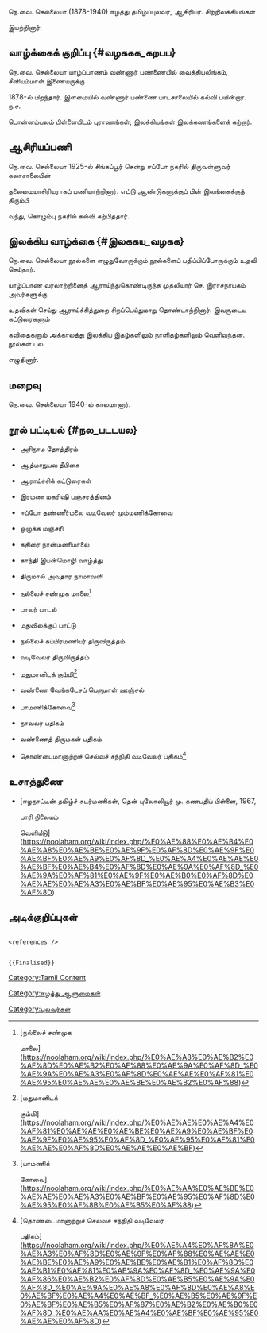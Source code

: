 நெ.வை. செல்லையா (1878-1940) ஈழத்து தமிழ்ப்புலவர், ஆசிரியர். சிற்றிலக்கியங்கள்
இயற்றினார்.

## வாழ்க்கைக் குறிப்பு {#வழககக_கறபப}

நெ.வை. செல்லையா யாழ்ப்பாணம் வண்ணார் பண்ணையில் வைத்தியலிங்கம், சீனியம்மாள் இணையருக்கு
1878-ல் பிறந்தார். இளமையில் வண்ணார் பண்ணை பாடசாலையில் கல்வி பயின்றார். ந.ச.
பொன்னம்பலம் பிள்ளையிடம் புராணங்கள், இலக்கியங்கள் இலக்கணங்களைக் கற்றார்.

## ஆசிரியப்பணி

நெ.வை. செல்லையா 1925-ல் சிங்கப்பூர் சென்று ஈப்போ நகரில் திருவள்ளுவர் கலாசாலையின்
தலைமையாசிரியராகப் பணியாற்றினார். எட்டு ஆண்டுகளுக்குப் பின் இலங்கைக்குத் திரும்பி
வந்து, கொழும்பு நகரில் கல்வி கற்பித்தார்.

## இலக்கிய வாழ்க்கை {#இலககய_வழகக}

நெ.வை. செல்லையா நூல்களை எழுதுவோருக்கும் நூல்களைப் பதிப்பிப்போருக்கும் உதவி செய்தார்.
யாழ்ப்பாண வரலாற்றினைத் ஆராய்ந்துகொண்டிருந்த முதலியார் செ. இராசநாயகம் அவர்களுக்கு
உதவிகள் செய்து ஆராய்ச்சித்துறை சிறப்பெய்துமாறு தொண்டாற்றினார். இவருடைய கட்டுரைகளும்
கவிதைகளும் அக்காலத்து இலக்கிய இதழ்களிலும் நாளிதழ்களிலும் வெளிவந்தன. நூல்கள் பல
எழுதினார்.

## மறைவு

நெ.வை. செல்லையா 1940-ல் காலமானார்.

## நூல் பட்டியல் {#நல_படடயல}

-   அரிநாம தோத்திரம்
-   ஆத்மாநுபவ தீபிகை
-   ஆராய்ச்சிக் கட்டுரைகள்
-   இரமண மகரிஷி பஞ்சரத்தினம்
-   ஈப்போ தண்ணீர்மலை வடிவேலர் மும்மணிக்கோவை
-   ஒழுக்க மஞ்சரி
-   கதிரை நான்மணிமாலை
-   காந்தி இயன்மொழி வாழ்த்து
-   திருமால் அவதார நாமாவளி
-   நல்லைச் சண்முக மாலை[^1]
-   பாலர் பாடல்
-   மதுவிலக்குப் பாட்டு
-   நல்லைச் சுப்பிரமணியர் திருவிருத்தம்
-   வடிவேலர் திருவிருத்தம்
-   மதுமானிடக் கும்மி[^2]
-   வண்ணை வேங்கடேசப் பெருமாள் ஊஞ்சல்
-   பாமணிக்கோவை[^3]
-   நாவலர் பதிகம்
-   வண்ணைத் திருமகள் பதிகம்
-   தொண்டைமானாற்றுச் செல்வச் சந்நிதி வடிவேலர் பதிகம்[^4]

## உசாத்துணை

-   [ஈழநாட்டின் தமிழ்ச் சுடர்மணிகள், தென் புலோலியூர் மு. கணபதிப் பிள்ளை, 1967,
    பாரி நிலையம்
    வெளியீடு](https://noolaham.org/wiki/index.php/%E0%AE%88%E0%AE%B4%E0%AE%A8%E0%AE%BE%E0%AE%9F%E0%AF%8D%E0%AE%9F%E0%AE%BF%E0%AE%A9%E0%AF%8D_%E0%AE%A4%E0%AE%AE%E0%AE%BF%E0%AE%B4%E0%AF%8D%E0%AE%9A%E0%AF%8D_%E0%AE%9A%E0%AF%81%E0%AE%9F%E0%AE%B0%E0%AF%8D%E0%AE%AE%E0%AE%A3%E0%AE%BF%E0%AE%95%E0%AE%B3%E0%AF%8D)

## அடிக்குறிப்புகள்

```{=html}
<references />
```
```{=mediawiki}
{{Finalised}}
```
[Category:Tamil Content](Category:Tamil_Content "wikilink")
[Category:ஈழத்து ஆளுமைகள்](Category:ஈழத்து_ஆளுமைகள் "wikilink")
[Category:புலவர்கள்](Category:புலவர்கள் "wikilink")

[^1]: [நல்லைச் சண்முக
    மாலை](https://noolaham.org/wiki/index.php/%E0%AE%A8%E0%AE%B2%E0%AF%8D%E0%AE%B2%E0%AF%88%E0%AE%9A%E0%AF%8D_%E0%AE%9A%E0%AE%A3%E0%AF%8D%E0%AE%AE%E0%AF%81%E0%AE%95%E0%AE%AE%E0%AE%BE%E0%AE%B2%E0%AF%88)

[^2]: [மதுமானிடக்
    கும்மி](https://noolaham.org/wiki/index.php/%E0%AE%AE%E0%AE%A4%E0%AF%81%E0%AE%AE%E0%AE%BE%E0%AE%A9%E0%AE%BF%E0%AE%9F%E0%AE%95%E0%AF%8D_%E0%AE%95%E0%AF%81%E0%AE%AE%E0%AF%8D%E0%AE%AE%E0%AE%BF)

[^3]: [பாமணிக்
    கோவை](https://noolaham.org/wiki/index.php/%E0%AE%AA%E0%AE%BE%E0%AE%AE%E0%AE%A3%E0%AE%BF%E0%AE%95%E0%AF%8D%E0%AE%95%E0%AF%8B%E0%AE%B5%E0%AF%88)

[^4]: [தொண்டைமானாற்றுச் செல்வச் சந்நிதி வடிவேலர்
    பதிகம்](https://noolaham.org/wiki/index.php/%E0%AE%A4%E0%AF%8A%E0%AE%A3%E0%AF%8D%E0%AE%9F%E0%AF%88%E0%AE%AE%E0%AE%BE%E0%AE%A9%E0%AE%BE%E0%AE%B1%E0%AF%8D%E0%AE%B1%E0%AF%81%E0%AE%9A%E0%AF%8D_%E0%AE%9A%E0%AF%86%E0%AE%B2%E0%AF%8D%E0%AE%B5%E0%AE%9A%E0%AF%8D_%E0%AE%9A%E0%AE%A8%E0%AF%8D%E0%AE%A8%E0%AE%BF%E0%AE%A4%E0%AE%BF_%E0%AE%B5%E0%AE%9F%E0%AE%BF%E0%AE%B5%E0%AF%87%E0%AE%B2%E0%AE%B0%E0%AF%8D_%E0%AE%AA%E0%AE%A4%E0%AE%BF%E0%AE%95%E0%AE%AE%E0%AF%8D)

